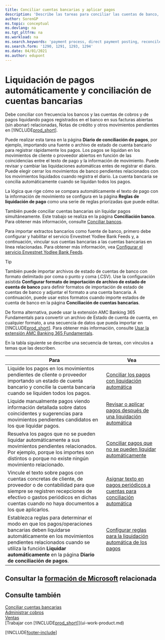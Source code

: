 ```yaml
---
title: Conciliar cuentas bancarias y aplicar pagos
description: 'Describe las tareas para conciliar las cuentas de banco, cobros y pagos, registrar recibos de efectivo o gastos, y liquidar los pagos automáticamente.'
author: SorenGP
ms.topic: conceptual
ms.devlang: na
ms.tgt_pltfrm: na
ms.workload: na
ms.search.keywords: 'payment process, direct payment posting, reconcile payment, expenses, cash receipts'
ms.search.form: '1290, 1291, 1293, 1294'
ms.date: 04/01/2021
ms.author: edupont
---
```

# <a name="applying-payments-automatically-and-reconciling-bank-accounts"></a><a name="applying-payments-automatically-and-reconciling-bank-accounts"></a><a name="applying-payments-automatically-and-reconciling-bank-accounts"></a>Liquidación de pagos automáticamente y conciliación de cuentas bancarias
Debe conciliar con frecuencia los bancos y las cuentas de cobros y de pagos liquidando pagos registrados en el banco en sus facturas abiertas (sin abonar) relacionadas, Notas de crédito y otros movimientos pendientes en [!INCLUDE[prod_short](includes/prod_short.md)].  

Puede realizar esta tarea en la página **Diario de conciliación de pagos**, por ejemplo, importando una fuente o archivo de estado de cuenta bancario para registrar rápidamente los pagos. Los pagos se liquidan en los movimientos de cliente o proveedor abiertos en función de las coincidencias entre el texto de pago y la información de movimiento. Puede revisar y cambiar las liquidaciones automáticas entes de registrar el diario. Puede elegir cerrar los movimientos de banco pendientes relacionados con los movimientos liquidados cuando registra el diario. La cuenta bancaria se concilia automáticamente cuando se liquidan todos los pagos.

La lógica que rige cómo se compara automáticamente el texto de pago con la información de movimiento se configura en la página **Reglas de liquidación de pago** como una serie de reglas priorizadas que puede editar.

También puede conciliar cuentas bancarias sin liquidar pagos simultáneamente. Este trabajo se realiza en la página **Conciliación banco**. Para obtener más información, consulte [Conciliar bancos](bank-how-reconcile-bank-accounts-separately.md).   

Para importar extractos bancarios como fuente de banco, primero debe configurar y habilitar el servicio Envestnet Yodlee Bank Feeds y, a continuación, vincular sus cuentas bancarias a las cuentas bancarias en línea relacionadas. Para obtener más información, vea [Configurar el servicio Envestnet Yodlee Bank Feeds](bank-how-setup-bank-statement-service.md).  

> [!TIP]
> También puede importar archivos de estado de cuentas de banco con formato delimitado por coma o punto y coma (.CSV). Use la configuración asistida **Configurar formato de importación de archivo de estado de cuenta de banco** para definir formatos de importación de estado de cuentas de banco y adjuntar el formato a una cuenta bancaria. A continuación, puede usar estos formatos cuando importe estados de cuenta de banco en la página **Conciliación de cuentas bancarias**.

De forma alternativa, puede usar la extensión AMC Banking 365 Fundamentals para convertir un archivo de Estado de cuenta de cuenta, en cualquier formato, a una secuencia de datos que pueda importar en [!INCLUDE[prod_short](includes/prod_short.md)]. Para obtener más información, consulte [Usar la extensión AMC Banking 365 Fundamentals](ui-extensions-amc-banking.md).  

En la tabla siguiente se describe una secuencia de tareas, con vínculos a temas que las describen.  

| Para | Vea |
| --- | --- |
| Liquide los pagos en los movimientos pendientes de cliente o proveedor importando un estado de cuenta bancario y concilie la cuenta bancaria cuando se liquiden todos los pagos. |[Conciliar los pagos con liquidación automática](receivables-how-reconcile-payments-auto-application.md) |
| Liquide manualmente pagos viendo información detallada sobre datos coincidentes y sugerencias para movimientos pendientes candidatos en los que liquidar pagos. |[Revisar o aplicar pagos después de una liquidación automática](receivables-how-review-apply-payments-auto-application.md) |
| Resuelva los pagos que no se pueden liquidar automáticamente a sus movimientos pendientes relacionados. Por ejemplo, porque los importes son distintos o porque no existe ningún movimiento relacionado. |[Conciliar pagos que no se pueden liquidar automáticamente](receivables-how-reconcile-payments-cannot-apply-auto.md) |
| Vincule el texto sobre pagos con cuentas concretas de cliente, de proveedor o de contabilidad para que siempre se registren recepciones de efectivo o gastos periódicos en dichas cuentas cuando no haya documentos a los que aplicarlos. |[Asignar texto en pagos periódicos a cuentas para conciliación automática](receivables-how-map-text-recurring-payments-accounts-auto-reconcilliation.md) |
|Establezca reglas para determinar el modo en que los pagos/operaciones bancarias deben liquidarse automáticamente en los movimientos pendientes relacionados cuando se utiliza la función **Liquidar automáticamente** en la página **Diario de conciliación de pagos**.|[Configurar reglas para la liquidación automática de los pagos](receivables-how-set-up-payment-application-rules.md)|

## <a name="see-related-microsoft-training"></a><a name="see-related-microsoft-training"></a><a name="see-related-microsoft-training"></a>Consultar la [formación de Microsoft](/training/modules/use-journals-dynamics-365-business-central/index) relacionada

## <a name="see-also"></a><a name="see-also"></a><a name="see-also"></a>Consulte también
[Conciliar cuentas bancarias](bank-how-reconcile-bank-accounts-separately.md)  
[Administrar cobros](receivables-manage-receivables.md)  
[Ventas](sales-manage-sales.md)  
[Trabajar con [!INCLUDE[prod_short](includes/prod_short.md)]](ui-work-product.md)


[!INCLUDE[footer-include](includes/footer-banner.md)]
